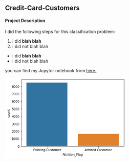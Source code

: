 <h2> Credit-Card-Customers </h2>
<h4> Project Description </h4>
<p> 
I did the following steps for this classification problem:<br>
<ol>
<li> i did <strong>blah blah</strong> </li>
<li> i did not blah blah</li>


</ol>
<ul>
<li> i did <strong>blah blah</strong> </li>
<li> i did not blah blah</li>


</ul>

you can find my Jupytor notebook from <a href='https://github.com/AliAbbasiSh/Credit-Card-Customers/blob/main/Credit%20Card%20Customers.ipynb'>here. </a>

<img src='https://github.com/AliAbbasiSh/Credit-Card-Customers/blob/main/download.png' ><br>




</p>
